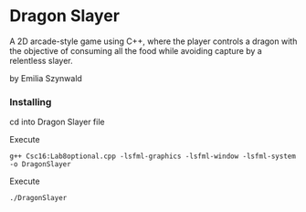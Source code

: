 # Dragon Slayer

A 2D arcade-style game using C++, where the player controls a dragon with the objective of consuming all the food while avoiding capture by a relentless slayer.

by Emilia Szynwald


### Installing

cd into Dragon Slayer file

Execute

```
g++ Csc16:Lab8optional.cpp -lsfml-graphics -lsfml-window -lsfml-system -o DragonSlayer
```

Execute

```
./DragonSlayer
```
